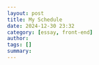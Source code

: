 ```yaml
---
layout: post
title: My Schedule
date: 2024-12-30 23:32
category: [essay, front-end]
author: 
tags: []
summary: 
---
```


